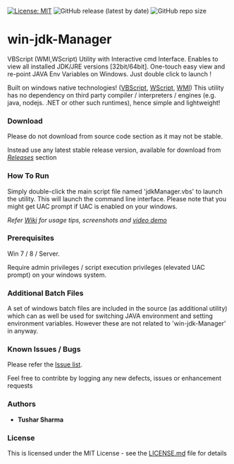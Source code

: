 [![License: MIT](https://img.shields.io/badge/License-MIT-yellow.svg)](https://opensource.org/licenses/MIT) 
![GitHub release (latest by date)](https://img.shields.io/github/v/release/testoxide/win-jdk-Manager)
![GitHub repo size](https://img.shields.io/github/repo-size/testoxide/win-jdk-Manager)

# win-jdk-Manager

VBScript (WMI,WScript) Utility with Interactive cmd Interface. Enables to view all  installed JDK/JRE versions [32bit/64bit]. One-touch easy view and re-point JAVA Env Variables on Windows. Just double click to launch !

Built on windows native technologies! ([VBScript](https://docs.microsoft.com/en-us/dotnet/visual-basic/language-reference/), [WScript](https://docs.microsoft.com/en-us/previous-versions/windows/it-pro/windows-server-2003/cc738350(v=ws.10)), [WMI](https://docs.microsoft.com/en-us/windows/desktop/wmisdk/using-wmi))
This utility has no dependency on third party compiler / interpreters / engines (e.g. java, nodejs. .NET or other such runtimes), hence simple and lightweight!

### Download

Please do not download from source code section as it may not be stable.

Instead use any latest stable release version, available for download from _[Releases](https://github.com/testoxide/win-jdk-Manager/releases)_ section

### How To Run

Simply double-click the main script file named 'jdkManager.vbs' to launch the utility. This will launch the command line interface.
Please note that you might get UAC prompt if UAC is enabled on your windows.

_Refer [Wiki](https://github.com/testoxide/win-jdk-Manager/wiki) for usage tips, screenshots and [video demo](https://github.com/testoxide/win-jdk-Manager/wiki/Video-Demo-&-Overview)_

### Prerequisites

Win 7 / 8 / Server.

Require admin privileges / script execution privileges (elevated UAC prompt) on your windows system.

### Additional Batch Files

A set of windows batch files are included in the source (as additional utility) which can as well be used for switching JAVA environment and setting environment variables. However these are not related to 'win-jdk-Manager' in anyway.

### Known Issues / Bugs

Please refer the [Issue list](https://github.com/testoxide/win-jdk-Manager/issues).

Feel free to contribte by logging any new defects, issues or enhancement requests

### Authors

* **Tushar Sharma**


### License

This is licensed under the MIT License - see the [LICENSE.md](https://github.com/testoxide/win-jdk-Manager/blob/master/LICENSE) file for details

